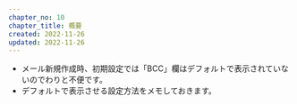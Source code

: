 ```yaml
---
chapter_no: 10
chapter_title: 概要
created: 2022-11-26
updated: 2022-11-26
---
```

- メール新規作成時、初期設定では「BCC」欄はデフォルトで表示されていないのでわりと不便です。
- デフォルトで表示させる設定方法をメモしておきます。
